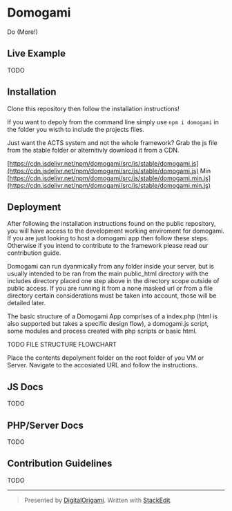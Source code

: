 # Domogami 
Do (More!)

## Live Example
TODO

## Installation
Clone this repository then follow the installation instructions!

If you want to depoly from the command line simply use ``npm i domogami`` in the folder you wisth to include the projects files.

Just want the ACTS system and not the whole framework?  Grab the js file from the stable folder or alternitivly download it from a CDN.

[https://cdn.jsdelivr.net/npm/domogami/src/js/stable/domogami.js](https://cdn.jsdelivr.net/npm/domogami/src/js/stable/domogami.js)
Min [https://cdn.jsdelivr.net/npm/domogami/src/js/stable/domogami.min.js](https://cdn.jsdelivr.net/npm/domogami/src/js/stable/domogami.min.js)

## Deployment
After following the installation instructions found on the public repository, you will have access to the development working enviroment for domogami.  If you are just looking to host a domogami app then follow these steps.   Otherwise if you intend to contribute to the framework please read our contribution guide.

Domogami can run dyanmically from any folder inside your server, but is usually intended to be ran from the main public_html directory with the includes directory placed one step above in the directory scope outside of public access.  If you are running it from a none masked url or from a file directory certain considerations must be taken into account, those will be detailed later.

The basic structure of a Domogami App comprises of a index.php (html is also supported but takes a specific design flow), a domogami.js script, some modules and process created with php scripts or basic html.

  TODO FILE STRUCTURE FLOWCHART

Place the contents depolyment folder on the root folder of you VM or Server.  Navigate to the accosiated URL and follow the instructions.

## JS Docs

TODO
## PHP/Server Docs

TODO


## Contribution Guidelines
TODO

----

> Presented by [DigitalOrigami](https://digitalorigami.io).
> Written with [StackEdit](https://stackedit.io/).